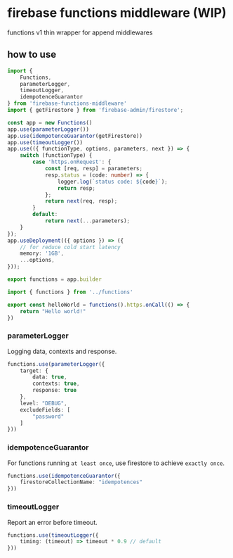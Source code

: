 # firebase functions middleware (WIP)

functions v1 thin wrapper for append middlewares

## how to use

```ts
import {
    Functions,
    parameterLogger,
    timeoutLogger,
    idempotenceGuarantor
} from 'firebase-functions-middleware'
import { getFirestore } from 'firebase-admin/firestore';

const app = new Functions()
app.use(parameterLogger())
app.use(idempotenceGuarantor(getFirestore))
app.use(timeoutLogger())
app.use(({ functionType, options, parameters, next }) => {
    switch (functionType) {
        case 'https.onRequest': {
            const [req, resp] = parameters;
            resp.status = (code: number) => {
                logger.log(`status code: ${code}`);
                return resp;
            };
            return next(req, resp);
        }
        default:
            return next(...parameters);
    }
});
app.useDeployment(({ options }) => ({
    // for reduce cold start latency
    memory: '1GB',
    ...options,
}));

export functions = app.builder
```

```ts
import { functions } from '../functions'

export const helloWorld = functions().https.onCall(() => {
    return "Hello world!"
})
```

### parameterLogger

Logging data, contexts and response.

```ts
functions.use(parameterLogger({
    target: {
        data: true,
        contexts: true,
        response: true
    },
    level: "DEBUG",
    excludeFields: [
        "password"
    ]
}))
```

### idempotenceGuarantor

For functions running `at least once`, use firestore to achieve `exactly once`.

```ts
functions.use(idempotenceGuarantor({
    firestoreCollectionName: "idempotences"
}))
```

### timeoutLogger

Report an error before timeout.

```ts
functions.use(timeoutLogger({
    timing: (timeout) => timeout * 0.9 // default
}))
```

